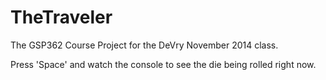 TheTraveler
===========

The GSP362 Course Project for the DeVry November 2014 class.

Press 'Space' and watch the console to see the die being rolled right now.